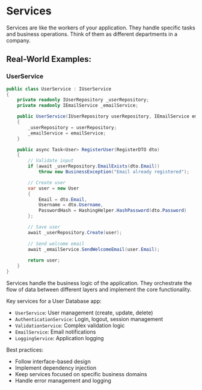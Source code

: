 # Services

Services are like the workers of your application. They handle specific tasks and business operations. Think of them as different departments in a company.

## Real-World Examples:

### UserService

```csharp
public class UserService : IUserService
{
    private readonly IUserRepository _userRepository;
    private readonly IEmailService _emailService;

    public UserService(IUserRepository userRepository, IEmailService emailService)
    {
        _userRepository = userRepository;
        _emailService = emailService;
    }

    public async Task<User> RegisterUser(RegisterDTO dto)
    {
        // Validate input
        if (await _userRepository.EmailExists(dto.Email))
            throw new BusinessException("Email already registered");

        // Create user
        var user = new User
        {
            Email = dto.Email,
            Username = dto.Username,
            PasswordHash = HashingHelper.HashPassword(dto.Password)
        };

        // Save user
        await _userRepository.Create(user);
        
        // Send welcome email
        await _emailService.SendWelcomeEmail(user.Email);
        
        return user;
    }
}
```

Services handle the business logic of the application. They orchestrate the flow of data between different layers and implement the core functionality.

Key services for a User Database app:
- `UserService`: User management (create, update, delete)
- `AuthenticationService`: Login, logout, session management
- `ValidationService`: Complex validation logic
- `EmailService`: Email notifications
- `LoggingService`: Application logging

Best practices:
- Follow interface-based design
- Implement dependency injection
- Keep services focused on specific business domains
- Handle error management and logging 